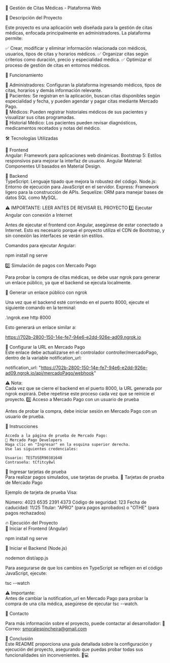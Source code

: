 📌 Gestión de Citas Médicas - Plataforma Web

📖 Descripción del Proyecto

Este proyecto es una aplicación web diseñada para la gestión de citas médicas, enfocada principalmente en administradores. La plataforma permite:

✅ Crear, modificar y eliminar información relacionada con médicos, usuarios, tipos de citas y horarios médicos.
✅ Organizar citas según criterios como duración, precio y especialidad médica.
✅ Optimizar el proceso de gestión de citas en entornos médicos.


🏥 Funcionamiento

🔹 Administradores: Configuran la plataforma ingresando médicos, tipos de citas, horarios y demás información relevante.<br>
🔹 Pacientes: Se registran en la aplicación, buscan citas disponibles según especialidad y fecha, y pueden agendar y pagar citas mediante Mercado Pago.<br>
🔹 Médicos: Pueden registrar historiales médicos de sus pacientes y visualizar sus citas programadas.<br>
🔹 Historial Médico: Los pacientes pueden revisar diagnósticos, medicamentos recetados y notas del médico.<br>

🛠 Tecnologías Utilizadas

🚀 Frontend<br>
    Angular: Framework para aplicaciones web dinámicas.
    Bootstrap 5: Estilos responsivos para mejorar la interfaz de usuario.
    Angular Material: Componentes UI basados en Material Design.

💾 Backend<br>
    TypeScript: Lenguaje tipado que mejora la robustez del código.
    Node.js: Entorno de ejecución para JavaScript en el servidor.
    Express: Framework ligero para la construcción de APIs.
    Sequelize: ORM para manejar bases de datos SQL como MySQL.

⚠ IMPORTANTE: LEER ANTES DE REVISAR EL PROYECTO
1️⃣ Ejecutar Angular con conexión a Internet<br>

Antes de ejecutar el frontend con Angular, asegúrese de estar conectado a Internet.
Esto es necesario porque el proyecto utiliza el CDN de Bootstrap, y sin conexión las interfaces se verán sin estilos.

Comandos para ejecutar Angular:

npm install
ng serve

2️⃣ Simulación de pagos con Mercado Pago<br>

Para probar la compra de citas médicas, se debe usar ngrok para generar un enlace público, ya que el backend se ejecuta localmente.

📌 Generar un enlace público con ngrok<br>

Una vez que el backend esté corriendo en el puerto 8000, ejecute el siguiente comando en la terminal:

.\ngrok.exe http 8000

Esto generará un enlace similar a:<br>

https://702b-2800-150-14e-fe7-94e6-e2dd-926e-ad09.ngrok.io

🔹 Configurar la URL en Mercado Pago<br>
Este enlace debe actualizarse en el controlador controller/mercadoPago, dentro de la variable notification_url:

notification_url: "https://702b-2800-150-14e-fe7-94e6-e2dd-926e-ad09.ngrok.io/api/mercadoPago/webhook"

⚠ Nota:<br>
Cada vez que se cierre el backend en el puerto 8000, la URL generada por ngrok expirará. Debe repetirse este proceso cada vez que se reinicie el proyecto.
3️⃣ Acceso a Mercado Pago con un usuario de prueba<br>

Antes de probar la compra, debe iniciar sesión en Mercado Pago con un usuario de prueba.

📌 Instrucciones<br>

    Acceda a la página de prueba de Mercado Pago:
    🔗 Mercado Pago Developers
    Haga clic en "Ingresar" en la esquina superior derecha.
    Use las siguientes credenciales:

    Usuario: TESTUSER90381648
    Contraseña: tCfitcy8wl

📌 Ingresar tarjetas de prueba<br>
Para realizar pagos simulados, use tarjetas de prueba.
🔗 Tarjetas de prueba de Mercado Pago

Ejemplo de tarjeta de prueba Visa:<br>

Número: 4023 6535 2391 4373
Código de seguridad: 123
Fecha de caducidad: 11/25
Titular: "APRO" (para pagos aprobados) o "OTHE" (para pagos rechazados)

🔥 Ejecución del Proyecto<br>
🚀 Iniciar el Frontend (Angular)<br>

npm install
ng serve

🔧 Iniciar el Backend (Node.js)<br>

nodemon dist/app.js

Para asegurarse de que los cambios en TypeScript se reflejen en el código JavaScript, ejecute:

tsc --watch

⚠ Importante:<br>
Antes de cambiar la notification_url en Mercado Pago para probar la compra de una cita médica, asegúrese de ejecutar tsc --watch.

📩 Contacto<br>

Para más información sobre el proyecto, puede contactar al desarrollador:
📧 Correo: smoralespincheira@gmail.com

🎯 Conclusión<br>
Este README proporciona una guía detallada sobre la configuración y ejecución del proyecto, asegurando que puedas probar todas sus funcionalidades sin inconvenientes. 🚀💻
